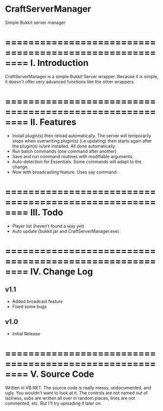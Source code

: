 CraftServerManager
==================

Simple Bukkit server manager

========================================================
I. Introduction
========================================================

CraftServerManager is a simple Bukkit Server wrapper. 
Because it is simple, it doesn't offer very advanced 
functions like the other wrappers.

========================================================
II. Features
========================================================

- Install plugin(s) then reload automatically. The server
  will temporarily stops when overwriting plugin(s) (i.e updating) then
  starts again after the plugin(s) is/are installed. All done automatically.
- Run batch commands (one command after another)
- Save and run command routines with modifiable arguments.
- Auto-detection for Essentials. Some commands will adapt to the change.
- Now with broadcasting feature. Uses say command.

========================================================
III. Todo
========================================================

- Player list (haven't found a way yet)
- Auto update (bukkit.jar and CraftServerManager.exe)

========================================================
IV. Change Log
========================================================

v1.1
-----
- Added broadcast feature
- Fixed some bugs

v1.0
-----
- Initial Release

========================================================
V. Source Code
========================================================

Written in VB.NET. The source code is really messy, undocumented, and ugly. You wouldn't want to look at it. The controls are not named out of laziness, subs are written all over in random places, lines are not commented, etc. But I'll try uploading it later on.
